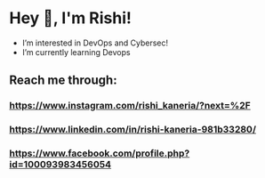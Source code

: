 # Hey 👋, I'm Rishi!
- I’m interested in DevOps and Cybersec!
- I’m currently learning Devops 
## Reach me through:
### https://www.instagram.com/rishi_kaneria/?next=%2F
### https://www.linkedin.com/in/rishi-kaneria-981b33280/
### https://www.facebook.com/profile.php?id=100093983456054

<!---
Rk1805/Rk1805 is a ✨ special ✨ repository because its `README.md` (this file) appears on your GitHub profile.
You can click the Preview link to take a look at your changes.
--->
